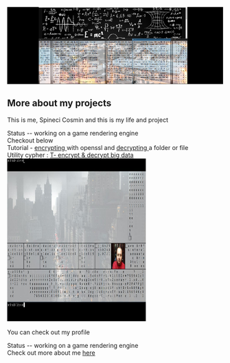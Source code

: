<DOCTYPE html>
<html>
 <section id="about">
      <img src="ex-bar.png" height="180" alt="">
      <div class="content">
        <h1>More about my projects</h1>
        <p>This is me, Spineci Cosmin and this is my life and project</p>
      </div>
  Status 
  -- working on a game rendering engine
    </section>
 <head> 
Checkout below
 </head>
 <body>
 <!-- <div>
    Tutorial - installing a debian image <a href="https://drspineci.github.io/install-debian.text" > debian image </a>
  </div>
  -->
   <div>
    Tutorial -  <a href="https://drspineci.github.io/encrypt2-0.sh" > encrypting </a> with openssl and  <a href="https://drspineci.github.io/decrypt2-0.sh" > decrypting </a> a folder or file 
  </div>
  
  <div>
  Utility cypher : <a href="https://github.com/drspineci/drspineci.github.io/blob/main/t-encrypting-and-decrypting-files.md" > T- encrypt & decrypt big data  </a>
  </div>
  
   <section id="about">
      <img src="trainee.png" height="380" width="323"alt="">
      <div class="content">
        <p>You can check out my profile</p>
      </div>
  Status 
  -- working on a game rendering engine
    </section>
  
 <div>
Check out more about me <a href="https://drspineci.github.io/cv.spineci-PDL.txt" > here</a>
  </div>
  
  
  
 </body>  
  </html>

